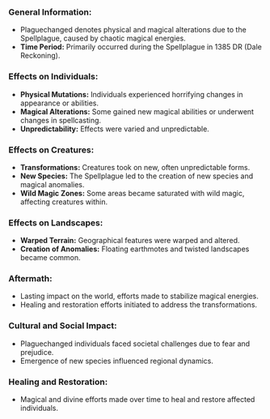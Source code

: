 ### General Information:
- Plaguechanged denotes physical and magical alterations due to the Spellplague, caused by chaotic magical energies.
- **Time Period:** Primarily occurred during the Spellplague in 1385 DR (Dale Reckoning).

### Effects on Individuals:

- **Physical Mutations:** Individuals experienced horrifying changes in appearance or abilities.
- **Magical Alterations:** Some gained new magical abilities or underwent changes in spellcasting.
- **Unpredictability:** Effects were varied and unpredictable.

### Effects on Creatures:

- **Transformations:** Creatures took on new, often unpredictable forms.
- **New Species:** The Spellplague led to the creation of new species and magical anomalies.
- **Wild Magic Zones:** Some areas became saturated with wild magic, affecting creatures within.

### Effects on Landscapes:

- **Warped Terrain:** Geographical features were warped and altered.
- **Creation of Anomalies:** Floating earthmotes and twisted landscapes became common.

### Aftermath:

- Lasting impact on the world, efforts made to stabilize magical energies.
- Healing and restoration efforts initiated to address the transformations.

### Cultural and Social Impact:

- Plaguechanged individuals faced societal challenges due to fear and prejudice.
- Emergence of new species influenced regional dynamics.

### Healing and Restoration:

- Magical and divine efforts made over time to heal and restore affected individuals.